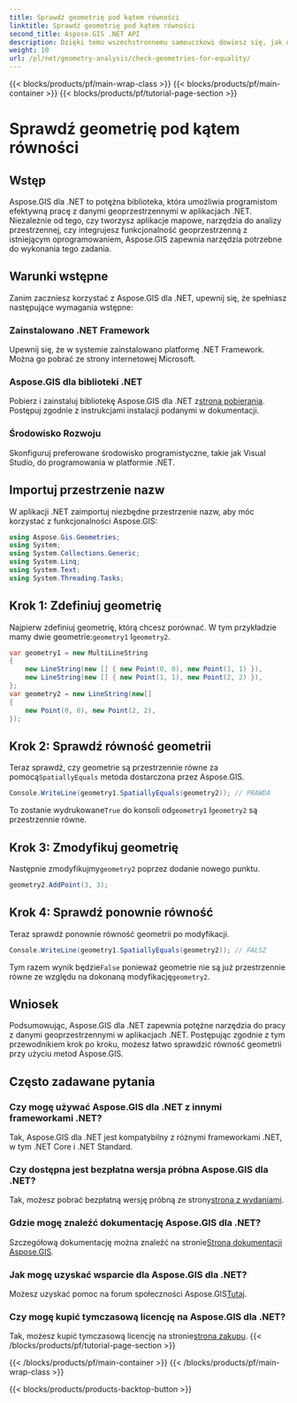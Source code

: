 ```yaml
---
title: Sprawdź geometrię pod kątem równości
linktitle: Sprawdź geometrię pod kątem równości
second_title: Aspose.GIS .NET API
description: Dzięki temu wszechstronnemu samouczkowi dowiesz się, jak używać Aspose.GIS dla .NET do sprawdzania równości geometrii w aplikacjach .NET.
weight: 10
url: /pl/net/geometry-analysis/check-geometries-for-equality/
---
```


{{< blocks/products/pf/main-wrap-class >}}
{{< blocks/products/pf/main-container >}}
{{< blocks/products/pf/tutorial-page-section >}}

# Sprawdź geometrię pod kątem równości

## Wstęp
Aspose.GIS dla .NET to potężna biblioteka, która umożliwia programistom efektywną pracę z danymi geoprzestrzennymi w aplikacjach .NET. Niezależnie od tego, czy tworzysz aplikacje mapowe, narzędzia do analizy przestrzennej, czy integrujesz funkcjonalność geoprzestrzenną z istniejącym oprogramowaniem, Aspose.GIS zapewnia narzędzia potrzebne do wykonania tego zadania.
## Warunki wstępne
Zanim zaczniesz korzystać z Aspose.GIS dla .NET, upewnij się, że spełniasz następujące wymagania wstępne:
### Zainstalowano .NET Framework
Upewnij się, że w systemie zainstalowano platformę .NET Framework. Można go pobrać ze strony internetowej Microsoft.
### Aspose.GIS dla biblioteki .NET
 Pobierz i zainstaluj bibliotekę Aspose.GIS dla .NET z[strona pobierania](https://releases.aspose.com/gis/net/). Postępuj zgodnie z instrukcjami instalacji podanymi w dokumentacji.
### Środowisko Rozwoju
Skonfiguruj preferowane środowisko programistyczne, takie jak Visual Studio, do programowania w platformie .NET.

## Importuj przestrzenie nazw
W aplikacji .NET zaimportuj niezbędne przestrzenie nazw, aby móc korzystać z funkcjonalności Aspose.GIS:
```csharp
using Aspose.Gis.Geometries;
using System;
using System.Collections.Generic;
using System.Linq;
using System.Text;
using System.Threading.Tasks;
```

## Krok 1: Zdefiniuj geometrię
Najpierw zdefiniuj geometrię, którą chcesz porównać. W tym przykładzie mamy dwie geometrie:`geometry1` I`geometry2`.
```csharp
var geometry1 = new MultiLineString
{
    new LineString(new [] { new Point(0, 0), new Point(1, 1) }),
    new LineString(new [] { new Point(1, 1), new Point(2, 2) }),
};
var geometry2 = new LineString(new[]
{
    new Point(0, 0), new Point(2, 2),
});
```
## Krok 2: Sprawdź równość geometrii
 Teraz sprawdź, czy geometrie są przestrzennie równe za pomocą`SpatiallyEquals` metoda dostarczona przez Aspose.GIS.
```csharp
Console.WriteLine(geometry1.SpatiallyEquals(geometry2)); // PRAWDA
```
 To zostanie wydrukowane`True` do konsoli od`geometry1` I`geometry2` są przestrzennie równe.
## Krok 3: Zmodyfikuj geometrię
 Następnie zmodyfikujmy`geometry2` poprzez dodanie nowego punktu.
```csharp
geometry2.AddPoint(3, 3);
```
## Krok 4: Sprawdź ponownie równość
Teraz sprawdź ponownie równość geometrii po modyfikacji.
```csharp
Console.WriteLine(geometry1.SpatiallyEquals(geometry2)); // FAŁSZ
```
 Tym razem wynik będzie`False` ponieważ geometrie nie są już przestrzennie równe ze względu na dokonaną modyfikację`geometry2`.

## Wniosek
Podsumowując, Aspose.GIS dla .NET zapewnia potężne narzędzia do pracy z danymi geoprzestrzennymi w aplikacjach .NET. Postępując zgodnie z tym przewodnikiem krok po kroku, możesz łatwo sprawdzić równość geometrii przy użyciu metod Aspose.GIS.
## Często zadawane pytania
### Czy mogę używać Aspose.GIS dla .NET z innymi frameworkami .NET?
Tak, Aspose.GIS dla .NET jest kompatybilny z różnymi frameworkami .NET, w tym .NET Core i .NET Standard.
### Czy dostępna jest bezpłatna wersja próbna Aspose.GIS dla .NET?
 Tak, możesz pobrać bezpłatną wersję próbną ze strony[strona z wydaniami](https://releases.aspose.com/).
### Gdzie mogę znaleźć dokumentację Aspose.GIS dla .NET?
 Szczegółową dokumentację można znaleźć na stronie[Strona dokumentacji Aspose.GIS](https://reference.aspose.com/gis/net/).
### Jak mogę uzyskać wsparcie dla Aspose.GIS dla .NET?
 Możesz uzyskać pomoc na forum społeczności Aspose.GIS[Tutaj](https://forum.aspose.com/c/gis/33).
### Czy mogę kupić tymczasową licencję na Aspose.GIS dla .NET?
 Tak, możesz kupić tymczasową licencję na stronie[strona zakupu](https://purchase.aspose.com/temporary-license/).
{{< /blocks/products/pf/tutorial-page-section >}}

{{< /blocks/products/pf/main-container >}}
{{< /blocks/products/pf/main-wrap-class >}}

{{< blocks/products/products-backtop-button >}}
